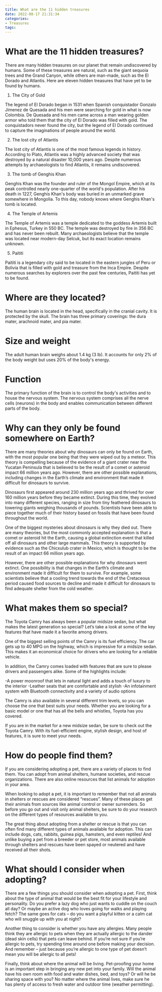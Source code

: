 ```yaml
---
title: What are the 11 hidden treasures
date: 2022-08-17 21:31:34
categories:
- Treasures
tags:
---
```



#  What are the 11 hidden treasures?

There are many hidden treasures on our planet that remain undiscovered by humans. Some of these treasures are natural, such as the giant sequoia trees and the Grand Canyon, while others are man-made, such as the El Dorado and Atlantis. Here are eleven hidden treasures that have yet to be found by humans.

1. The City of Gold

The legend of El Dorado began in 1531 when Spanish conquistador Gonzalo Jimenez de Quesada and his men were searching for gold in what is now Colombia. De Quesada and his men came across a man wearing golden armor who told them that the city of El Dorado was filled with gold. The conquistadors never found the city, but the legend of El Dorado continued to capture the imaginations of people around the world.

2. The lost city of Atlantis

The lost city of Atlantis is one of the most famous legends in history. According to Plato, Atlantis was a highly advanced society that was destroyed by a natural disaster 10,000 years ago. Despite numerous attempts by archaeologists to find Atlantis, it remains undiscovered.

3. The tomb of Genghis Khan

Genghis Khan was the founder and ruler of the Mongol Empire, which at its peak controlled nearly one-quarter of the world's population. After his death in 1227, Genghis Khan's body was buried in an unmarked grave somewhere in Mongolia. To this day, nobody knows where Genghis Khan's tomb is located.

4. The Temple of Artemis

The Temple of Artemis was a temple dedicated to the goddess Artemis built in Ephesus, Turkey in 550 BC. The temple was destroyed by fire in 356 BC and has never been rebuilt. Many archaeologists believe that the temple was located near modern-day Selcuk, but its exact location remains unknown.

5. Paititi

Paititi is a legendary city said to be located in the eastern jungles of Peru or Bolivia that is filled with gold and treasure from the Inca Empire. Despite numerous searches by explorers over the past few centuries, Paititi has yet to be found.

#  Where are they located?

The human brain is located in the head, specifically in the cranial cavity. It is protected by the skull. The brain has three primary coverings: the dura mater, arachnoid mater, and pia mater.

# Size and weight

The adult human brain weighs about 1.4 kg (3 lb). It accounts for only 2% of the body weight but uses 20% of the body's energy.

# Function

The primary function of the brain is to control the body's activities and to house the nervous system. The nervous system comprises all the nerve cells (neurons) in the body and enables communication between different parts of the body.

#  Why can they only be found somewhere on Earth?

There are many theories about why dinosaurs can only be found on Earth, with the most popular one being that they were wiped out by a meteor. This theory is compelling because of the evidence of a giant crater near the Yucatan Peninsula that is believed to be the result of a comet or asteroid impact 66 million years ago. However, there are other possible explanations, including changes in the Earth’s climate and environment that made it difficult for dinosaurs to survive.

Dinosaurs first appeared around 230 million years ago and thrived for over 160 million years before they became extinct. During this time, they evolved into many different species, ranging in size from tiny feathered dinosaurs to towering giants weighing thousands of pounds. Scientists have been able to piece together much of their history based on fossils that have been found throughout the world.

One of the biggest mysteries about dinosaurs is why they died out. There are many theories, but the most commonly accepted explanation is that a comet or asteroid hit the Earth, causing a global extinction event that killed off all dinosaurs and other large mammals. This theory is supported by evidence such as the Chicxulub crater in Mexico, which is thought to be the result of an impact 66 million years ago.

However, there are other possible explanations for why dinosaurs went extinct. One possibility is that changes in the Earth’s climate and environment made it difficult for them to survive. For example, some scientists believe that a cooling trend towards the end of the Cretaceous period caused food sources to decline and made it difficult for dinosaurs to find adequate shelter from the cold weather.

#  What makes them so special?

The Toyota Camry has always been a popular midsize sedan, but what makes the latest generation so special? Let’s take a look at some of the key features that have made it a favorite among drivers.

One of the biggest selling points of the Camry is its fuel efficiency. The car gets up to 40 MPG on the highway, which is impressive for a midsize sedan. This makes it an economical choice for drivers who are looking for a reliable vehicle.

In addition, the Camry comes loaded with features that are sure to please drivers and passengers alike. Some of the highlights include:

-A power moonroof that lets in natural light and adds a touch of luxury to the interior
-Leather seats that are comfortable and stylish
-An infotainment system with Bluetooth connectivity and a variety of audio options

The Camry is also available in several different trim levels, so you can choose the one that best suits your needs. Whether you are looking for a basic model or one that has all the bells and whistles, Toyota has you covered.

If you are in the market for a new midsize sedan, be sure to check out the Toyota Camry. With its fuel-efficient engine, stylish design, and host of features, it is sure to meet your needs.

#  How do people find them?

If you are considering adopting a pet, there are a variety of places to find them. You can adopt from animal shelters, humane societies, and rescue organizations. There are also online resources that list animals for adoption in your area.

When looking to adopt a pet, it is important to remember that not all animals in shelters or rescues are considered “rescues”. Many of these places get their animals from sources like animal control or owner surrenders. So before you go out and visit only animal shelters, be sure to do your research on the different types of resources available to you.

The great thing about adopting from a shelter or rescue is that you can often find many different types of animals available for adoption. This can include dogs, cats, rabbits, guinea pigs, hamsters, and even reptiles! And unlike buying a pet from a breeder or pet store, most animals available through shelters and rescues have been spayed or neutered and have received all their shots.

# What should I consider when adopting?

There are a few things you should consider when adopting a pet. First, think about the type of animal that would be the best fit for your lifestyle and personality. Do you prefer a lazy dog who just wants to cuddle on the couch all day? Or maybe an active dog who loves going for walks and playing fetch? The same goes for cats – do you want a playful kitten or a calm cat who will snuggle up with you at night?

Another thing to consider is whether you have any allergies. Many people think they are allergic to pets when they are actually allergic to the dander (dead skin cells) that pets can leave behind. If you’re not sure if you’re allergic to pets, try spending time around one before making your decision. And remember – just because you’re allergic to one type of pet doesn’t mean you will be allergic to all pets!

Finally, think about where the animal will be living. Pet-proofing your home is an important step in bringing any new pet into your family. Will the animal have his own room with food and water dishes, bed, and toys? Or will he be sharing space with you? No matter where the animal lives, make sure he has plenty of access to fresh water and outdoor time (weather permitting).